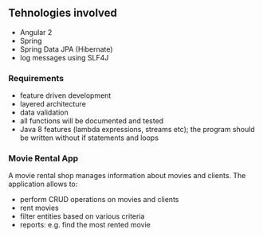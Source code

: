 ## Tehnologies involved 

* Angular 2
* Spring
* Spring Data JPA (Hibernate)
* log messages using SLF4J

### Requirements

* feature driven development
* layered architecture 
* data validation
* all functions will be documented and tested
* Java 8 features (lambda expressions, streams etc); the program should be written without if statements and loops

### Movie Rental App

A movie rental shop manages information about movies and clients.
The application allows to:
* perform CRUD operations on movies and clients
* rent movies
* filter entities based on various criteria
* reports: e.g. find the most rented movie

